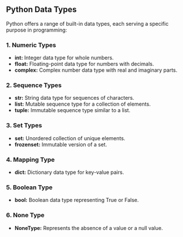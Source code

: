 ## Python Data Types

Python offers a range of built-in data types, each serving a specific purpose in programming:

### 1. Numeric Types
- **int:** Integer data type for whole numbers.
- **float:** Floating-point data type for numbers with decimals.
- **complex:** Complex number data type with real and imaginary parts.

### 2. Sequence Types
- **str:** String data type for sequences of characters.
- **list:** Mutable sequence type for a collection of elements.
- **tuple:** Immutable sequence type similar to a list.

### 3. Set Types
- **set:** Unordered collection of unique elements.
- **frozenset:** Immutable version of a set.

### 4. Mapping Type
- **dict:** Dictionary data type for key-value pairs.

### 5. Boolean Type
- **bool:** Boolean data type representing True or False.

### 6. None Type
- **NoneType:** Represents the absence of a value or a null value.

